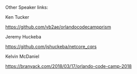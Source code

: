 Other Speaker links:

Ken Tucker 

https://github.com/vb2ae/orlandocodecampprism

Jeremy Huckeba

https://github.com/jshuckeba/netcore_cqrs

Kelvin McDaniel

https://branyack.com/2018/03/17/orlando-code-camp-2018
